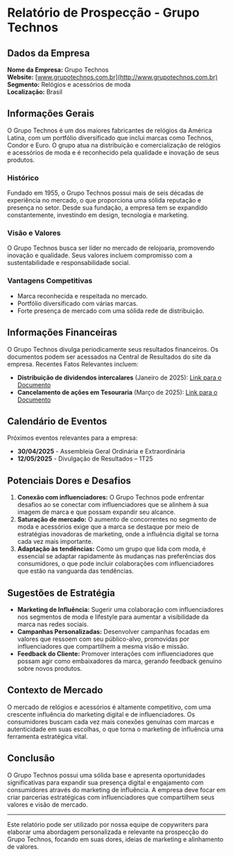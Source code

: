 # Relatório de Prospecção - Grupo Technos

## Dados da Empresa
**Nome da Empresa:** Grupo Technos  
**Website:** [www.grupotechnos.com.br](http://www.grupotechnos.com.br)  
**Segmento:** Relógios e acessórios de moda  
**Localização:** Brasil  

## Informações Gerais
O Grupo Technos é um dos maiores fabricantes de relógios da América Latina, com um portfólio diversificado que inclui marcas como Technos, Condor e Euro. O grupo atua na distribuição e comercialização de relógios e acessórios de moda e é reconhecido pela qualidade e inovação de seus produtos.

### Histórico
Fundado em 1955, o Grupo Technos possui mais de seis décadas de experiência no mercado, o que proporciona uma sólida reputação e presença no setor. Desde sua fundação, a empresa tem se expandido constantemente, investindo em design, tecnologia e marketing.

### Visão e Valores
O Grupo Technos busca ser líder no mercado de relojoaria, promovendo inovação e qualidade. Seus valores incluem compromisso com a sustentabilidade e responsabilidade social. 

### Vantagens Competitivas
- Marca reconhecida e respeitada no mercado.
- Portfólio diversificado com várias marcas.
- Forte presença de mercado com uma sólida rede de distribuição.

## Informações Financeiras
O Grupo Technos divulga periodicamente seus resultados financeiros. Os documentos podem ser acessados na Central de Resultados do site da empresa. Recentes Fatos Relevantes incluem:
- **Distribuição de dividendos intercalares** (Janeiro de 2025): [Link para o Documento](http://www.grupotechnos.com.br/upload/files/1428_Technos_FR.pdf)
- **Cancelamento de ações em Tesouraria** (Março de 2025): [Link para o Documento](http://www.grupotechnos.com.br/upload/files/1441_Techno-Fato-Relevante-Cancelamento-Acoes-10032025.pdf)
  
## Calendário de Eventos
Próximos eventos relevantes para a empresa:
- **30/04/2025** - Assembleia Geral Ordinária e Extraordinária
- **12/05/2025** - Divulgação de Resultados – 1T25

## Potenciais Dores e Desafios
1. **Conexão com influenciadores:** O Grupo Technos pode enfrentar desafios ao se conectar com influenciadores que se alinhem à sua imagem de marca e que possam expandir seu alcance.
2. **Saturação de mercado:** O aumento de concorrentes no segmento de moda e acessórios exige que a marca se destaque por meio de estratégias inovadoras de marketing, onde a influência digital se torna cada vez mais importante.
3. **Adaptação às tendências:** Como um grupo que lida com moda, é essencial se adaptar rapidamente às mudanças nas preferências dos consumidores, o que pode incluir colaborações com influenciadores que estão na vanguarda das tendências.

## Sugestões de Estratégia
- **Marketing de Influência:** Sugerir uma colaboração com influenciadores nos segmentos de moda e lifestyle para aumentar a visibilidade da marca nas redes sociais.
- **Campanhas Personalizadas:** Desenvolver campanhas focadas em valores que ressoem com seu público-alvo, promovidas por influenciadores que compartilhem a mesma visão e missão.
- **Feedback do Cliente:** Promover interações com influenciadores que possam agir como embaixadores da marca, gerando feedback genuíno sobre novos produtos.

## Contexto de Mercado
O mercado de relógios e acessórios é altamente competitivo, com uma crescente influência do marketing digital e de influenciadores. Os consumidores buscam cada vez mais conexões genuínas com marcas e autenticidade em suas escolhas, o que torna o marketing de influência uma ferramenta estratégica vital.

## Conclusão
O Grupo Technos possui uma sólida base e apresenta oportunidades significativas para expandir sua presença digital e engajamento com consumidores através do marketing de influência. A empresa deve focar em criar parcerias estratégicas com influenciadores que compartilhem seus valores e visão de mercado.

---

Este relatório pode ser utilizado por nossa equipe de copywriters para elaborar uma abordagem personalizada e relevante na prospecção do Grupo Technos, focando em suas dores, ideias de marketing e alinhamento de valores.